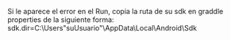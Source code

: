 Si le aparece el error en el Run, copia la ruta de su sdk en graddle properties de la siguiente forma: 
sdk.dir=C\:\\Users\"suUsuario"\\AppData\\Local\\Android\\Sdk
 
